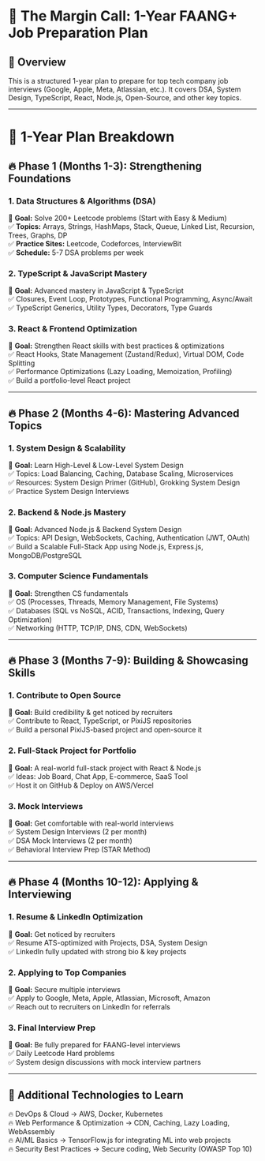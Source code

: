 # 🚀 The Margin Call: 1-Year FAANG+ Job Preparation Plan

## **📌 Overview**
This is a structured 1-year plan to prepare for top tech company job interviews (Google, Apple, Meta, Atlassian, etc.). It covers DSA, System Design, TypeScript, React, Node.js, Open-Source, and other key topics.

---

# **📆 1-Year Plan Breakdown**

## **🔥 Phase 1 (Months 1-3): Strengthening Foundations**
### **1. Data Structures & Algorithms (DSA)**
📌 **Goal:** Solve 200+ Leetcode problems (Start with Easy & Medium)  
✅ **Topics:** Arrays, Strings, HashMaps, Stack, Queue, Linked List, Recursion, Trees, Graphs, DP  
✅ **Practice Sites:** Leetcode, Codeforces, InterviewBit  
✅ **Schedule:** 5-7 DSA problems per week  

### **2. TypeScript & JavaScript Mastery**
📌 **Goal:** Advanced mastery in JavaScript & TypeScript  
✅ Closures, Event Loop, Prototypes, Functional Programming, Async/Await  
✅ TypeScript Generics, Utility Types, Decorators, Type Guards  

### **3. React & Frontend Optimization**
📌 **Goal:** Strengthen React skills with best practices & optimizations  
✅ React Hooks, State Management (Zustand/Redux), Virtual DOM, Code Splitting  
✅ Performance Optimizations (Lazy Loading, Memoization, Profiling)  
✅ Build a portfolio-level React project  

---

## **🔥 Phase 2 (Months 4-6): Mastering Advanced Topics**
### **1. System Design & Scalability**
📌 **Goal:** Learn High-Level & Low-Level System Design  
✅ Topics: Load Balancing, Caching, Database Scaling, Microservices  
✅ Resources: System Design Primer (GitHub), Grokking System Design  
✅ Practice System Design Interviews  

### **2. Backend & Node.js Mastery**
📌 **Goal:** Advanced Node.js & Backend System Design  
✅ Topics: API Design, WebSockets, Caching, Authentication (JWT, OAuth)  
✅ Build a Scalable Full-Stack App using Node.js, Express.js, MongoDB/PostgreSQL  

### **3. Computer Science Fundamentals**
📌 **Goal:** Strengthen CS fundamentals  
✅ OS (Processes, Threads, Memory Management, File Systems)  
✅ Databases (SQL vs NoSQL, ACID, Transactions, Indexing, Query Optimization)  
✅ Networking (HTTP, TCP/IP, DNS, CDN, WebSockets)  

---

## **🔥 Phase 3 (Months 7-9): Building & Showcasing Skills**
### **1. Contribute to Open Source**
📌 **Goal:** Build credibility & get noticed by recruiters  
✅ Contribute to React, TypeScript, or PixiJS repositories  
✅ Build a personal PixiJS-based project and open-source it  

### **2. Full-Stack Project for Portfolio**
📌 **Goal:** A real-world full-stack project with React & Node.js  
✅ Ideas: Job Board, Chat App, E-commerce, SaaS Tool  
✅ Host it on GitHub & Deploy on AWS/Vercel  

### **3. Mock Interviews**
📌 **Goal:** Get comfortable with real-world interviews  
✅ System Design Interviews (2 per month)  
✅ DSA Mock Interviews (2 per month)  
✅ Behavioral Interview Prep (STAR Method)  

---

## **🔥 Phase 4 (Months 10-12): Applying & Interviewing**
### **1. Resume & LinkedIn Optimization**
📌 **Goal:** Get noticed by recruiters  
✅ Resume ATS-optimized with Projects, DSA, System Design  
✅ LinkedIn fully updated with strong bio & key projects  

### **2. Applying to Top Companies**
📌 **Goal:** Secure multiple interviews  
✅ Apply to Google, Meta, Apple, Atlassian, Microsoft, Amazon  
✅ Reach out to recruiters on LinkedIn for referrals  

### **3. Final Interview Prep**
📌 **Goal:** Be fully prepared for FAANG-level interviews  
✅ Daily Leetcode Hard problems  
✅ System design discussions with mock interview partners  

---

## **📌 Additional Technologies to Learn**
🔥 DevOps & Cloud → AWS, Docker, Kubernetes  
🔥 Web Performance & Optimization → CDN, Caching, Lazy Loading, WebAssembly  
🔥 AI/ML Basics → TensorFlow.js for integrating ML into web projects  
🔥 Security Best Practices → Secure coding, Web Security (OWASP Top 10)  

